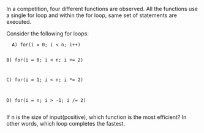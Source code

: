 <div class="markdown-content" id="problem-content">
<p>In a competition, four different functions are observed. All the functions use a single for loop and within the for loop, same set of statements are executed.</p>
<p>Consider the following for loops:</p>
<div class="highlighter-rouge"><pre class="highlight"><code>  A) for(i = 0; i &lt; n; i++)
 
  B) for(i = 0; i &lt; n; i += 2)
 
  C) for(i = 1; i &lt; n; i *= 2)
 
  D) for(i = n; i &gt; -1; i /= 2)
</code></pre>
</div>
<p>If n is the size of input(positive), which function is the most efficient? In other words, which loop completes the fastest.</p>
</div>
